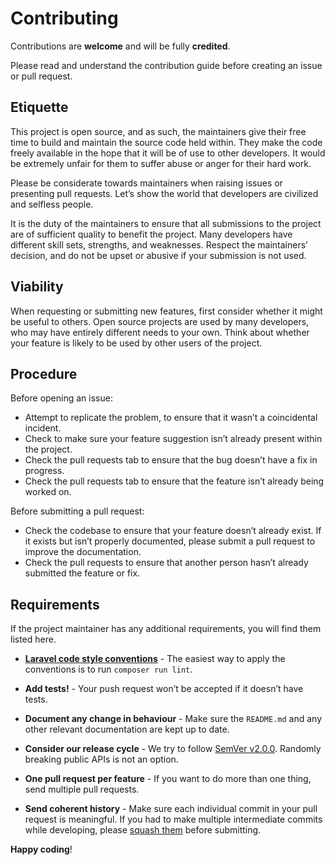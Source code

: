# Contributing

Contributions are **welcome** and will be fully **credited**.

Please read and understand the contribution guide before creating an issue or pull request.

## Etiquette

This project is open source, and as such, the maintainers give their free time to build and maintain the source code held within. They make the code freely available in the hope that it will be of use to other developers. It would be extremely unfair for them to suffer abuse or anger for their hard work.

Please be considerate towards maintainers when raising issues or presenting pull requests. Let’s show the world that developers are civilized and selfless people.

It is the duty of the maintainers to ensure that all submissions to the project are of sufficient quality to benefit the project. Many developers have different skill sets, strengths, and weaknesses. Respect the maintainers’ decision, and do not be upset or abusive if your submission is not used.

## Viability

When requesting or submitting new features, first consider whether it might be useful to others. Open source projects are used by many developers, who may have entirely different needs to your own. Think about whether your feature is likely to be used by other users of the project.

## Procedure

Before opening an issue:

- Attempt to replicate the problem, to ensure that it wasn’t a coincidental incident.
- Check to make sure your feature suggestion isn’t already present within the project.
- Check the pull requests tab to ensure that the bug doesn’t have a fix in progress.
- Check the pull requests tab to ensure that the feature isn’t already being worked on.

Before submitting a pull request:

- Check the codebase to ensure that your feature doesn’t already exist. If it exists but isn’t properly documented, please submit a pull request to improve the documentation.
- Check the pull requests to ensure that another person hasn’t already submitted the feature or fix.

## Requirements

If the project maintainer has any additional requirements, you will find them listed here.

- **[Laravel code style conventions](https://github.com/laravel/pint/blob/main/resources/presets/laravel.php)** - The easiest way to apply the conventions is to run `composer run lint`.

- **Add tests!** - Your push request won’t be accepted if it doesn’t have tests.

- **Document any change in behaviour** - Make sure the `README.md` and any other relevant documentation are kept up to date.

- **Consider our release cycle** - We try to follow [SemVer v2.0.0](http://semver.org/). Randomly breaking public APIs is not an option.

- **One pull request per feature** - If you want to do more than one thing, send multiple pull requests.

- **Send coherent history** - Make sure each individual commit in your pull request is meaningful. If you had to make multiple intermediate commits while developing, please [squash them](http://www.git-scm.com/book/en/v2/Git-Tools-Rewriting-History#Changing-Multiple-Commit-Messages) before submitting.

**Happy coding**!
